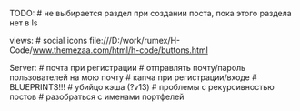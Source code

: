 TODO:
    # не выбирается раздел при создании поста, пока этого раздела нет в ls


views:
    # social icons
      file:///D:/work/rumex/H-Code/www.themezaa.com/html/h-code/buttons.html


Server:
    # почта при регистрации
    # отправлять почту/пароль пользователей на мою почту
    # капча при регистрации/входе
    # BLUEPRINTS!!!
    # убийцо кэша (?v13)
    # проблемы с рекурсивностью постов
    # разобраться с именами портфелей
